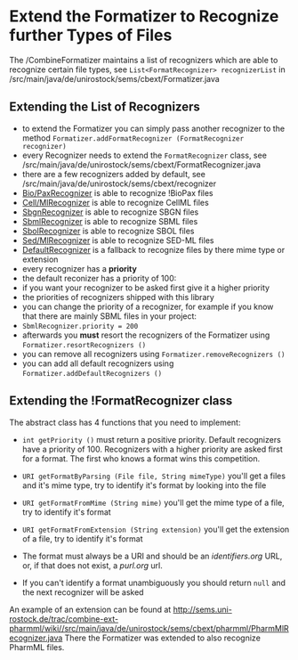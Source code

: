 Extend the Formatizer to Recognize further Types of Files 
==========================================================
The /CombineFormatizer maintains a list of recognizers which are able to recognize certain file types, see ```List<FormatRecognizer> recognizerList``` in /src/main/java/de/unirostock/sems/cbext/Formatizer.java​​ 

Extending the List of Recognizers 
----------------------------------
* to extend the Formatizer you can simply pass another recognizer to the method ```Formatizer.addFormatRecognizer (FormatRecognizer recognizer)```
* every Recognizer needs to extend the ```FormatRecognizer``` class, see /src/main/java/de/unirostock/sems/cbext/FormatRecognizer.java
* there are a few recognizers added by default, see /src/main/java/de/unirostock/sems/cbext/recognizer
 * [Bio/PaxRecognizer](/src/main/java/de/unirostock/sems/cbext/recognizer//BioPaxRecognizer.java) is able to recognize !BioPax files
 * [Cell/MlRecognizer](/src/main/java/de/unirostock/sems/cbext/recognizer//CellMlRecognizer.java) is able to recognize CellML files
 * [SbgnRecognizer](/src/main/java/de/unirostock/sems/cbext/recognizer//SbgnRecognizer.java) is able to recognize SBGN files
 * [SbmlRecognizer](/src/main/java/de/unirostock/sems/cbext/recognizer//SbmlRecognizer.java) is able to recognize SBML files
 * [SbolRecognizer](/src/main/java/de/unirostock/sems/cbext/recognizer//SbolRecognizer.java) is able to recognize SBOL files
 * [Sed/MlRecognizer](/src/main/java/de/unirostock/sems/cbext/recognizer//SedMlRecognizer.java) is able to recognize SED-ML files
 * [DefaultRecognizer](/src/main/java/de/unirostock/sems/cbext/recognizer//DefaultRecognizer.java) is a fallback to recognize files by there mime type or extension
* every recognizer has a **priority**
* the default reconizer has a priority of 100:
 * if you want your recognizer to be asked first give it a higher priority
 * the priorities of recognizers shipped with this library 
 * you can change the priority of a recognizer, for example if you know that there are mainly SBML files in your project:
  * ```SbmlRecognizer.priority = 200```
  * afterwards you **must** resort the recognizers of the Formatizer using ```Formatizer.resortRecognizers ()```
* you can remove all recognizers using ```Formatizer.removeRecognizers ()```
* you can add all default recognizers using ```Formatizer.addDefaultRecognizers ()```

Extending the !FormatRecognizer class 
--------------------------------------
The abstract class has 4 functions that you need to implement:

* ```int getPriority ()``` must return a positive priority. Default recognizers have a priority of 100. Recognizers with a higher priority are asked first for a format. The first who knows a format wins this competition.
* ```URI getFormatByParsing (File file, String mimeType)``` you'll get a files and it's mime type, try to identify it's format by looking into the file
* ```URI getFormatFromMime (String mime)``` you'll get the mime type of a file, try to identify it's format
* ```URI getFormatFromExtension (String extension)``` you'll get the extension of a file, try to identify it's format

* The format must always be a URI and should be an *identifiers.org* URL, or, if that does not exist, a *purl.org* url.
* If you can't identify a format unambiguously you should return ```null``` and the next recognizer will be asked

An example of an extension can be found at http://sems.uni-rostock.de/trac/combine-ext-pharmml/wiki//src/main/java/de/unirostock/sems/cbext/pharmml/PharmMlRecognizer.java
There the Formatizer was extended to also recognize PharmML files.